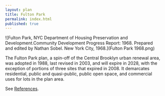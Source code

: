 ```yaml
---
layout: plan
title: Fulton Park
permalink: index.html
published: true
---
```


![Fulton Park, NYC Department of Housing Preservation and Development.Community Development Progress Report: 1968. Prepared and edited by Nathan Sobel. New York City, 1968.](Fulton Park 1968.png)

The Fulton Park plan, a spin-off of the Central Brooklyn urban renewal area, was adopted in 1988, last revised in 2003, and will expire in 2028, with the exception of portions of three sites that expired in 2008. It demarcates residential, public and quasi-public, public open space, and commercial uses for lots in the plan area.

See [References](http://www.urbanreviewer.org/#page=references.html).